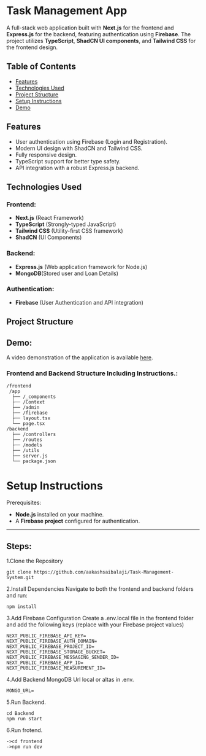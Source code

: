 # Task Management App

A full-stack web application built with **Next.js** for the frontend and **Express.js** for the backend, featuring authentication using **Firebase**. The project utilizes **TypeScript**, **ShadCN UI components**, and **Tailwind CSS** for the frontend design.

## Table of Contents

- [Features](#features)
- [Technologies Used](#technologies-used)
- [Project Structure](#project-structure)
- [Setup Instructions](#setup-instructions)
- [Demo](#demo)

## Features

- User authentication using Firebase (Login and Registration).
- Modern UI design with ShadCN and Tailwind CSS.
- Fully responsive design.
- TypeScript support for better type safety.
- API integration with a robust Express.js backend.

## Technologies Used

### Frontend:
- **Next.js** (React Framework)
- **TypeScript** (Strongly-typed JavaScript)
- **Tailwind CSS** (Utility-first CSS framework)
- **ShadCN** (UI Components)

### Backend:
- **Express.js** (Web application framework for Node.js)
- **MongoDB**(Stored user and Loan Details)

### Authentication:
- **Firebase** (User Authentication and API integration)

## Project Structure

## Demo:
A video demonstration of the application is available [here](https://www.dropbox.com/scl/fi/97njihfbi7i5ieiuksfxt/2024-12-02-19-44-56.mkv?rlkey=ouuft0ihp5v2tglbrksujgkmk&st=rkjkisae&dl=0).

### Frontend and Backend Structure Including Instructions.:
```plaintext
/frontend
 /app
  ├── /_components
  ├── /Context
  ├── /admin
  ├── /firebase
  ├── layout.tsx
  └── page.tsx
/backend
  ├── /controllers
  ├── /routes
  ├── /models
  ├── /utils
  ├── server.js
  └── package.json
```

# Setup Instructions
Prerequisites:
- **Node.js** installed on your machine.
- A **Firebase project** configured for authentication.
---
## Steps:
1.Clone the Repository
```plaintext
git clone https://github.com/aakashsaibalaji/Task-Management-System.git
```

2.Install Dependencies
Navigate to both the frontend and backend folders and run:
```plaintext
npm install
```

3.Add Firebase Configuration
Create a .env.local file in the frontend folder and add the following keys (replace with your Firebase project values)
```plaintext
NEXT_PUBLIC_FIREBASE_API_KEY=
NEXT_PUBLIC_FIREBASE_AUTH_DOMAIN=
NEXT_PUBLIC_FIREBASE_PROJECT_ID=
NEXT_PUBLIC_FIREBASE_STORAGE_BUCKET=
NEXT_PUBLIC_FIREBASE_MESSAGING_SENDER_ID=
NEXT_PUBLIC_FIREBASE_APP_ID=
NEXT_PUBLIC_FIREBASE_MEASUREMENT_ID=
```

4.Add Backend MongoDB Url local or altas in .env.
```plaintext
MONGO_URL=
```

5.Run Backend.
```plaintext
cd Backend
npm run start
```

6.Run frotend.
```plaintext
->cd frontend
->npm run dev
```





